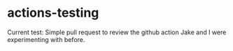 # actions-testing

Current test: Simple pull request to review the github action Jake and I were experimenting with before.